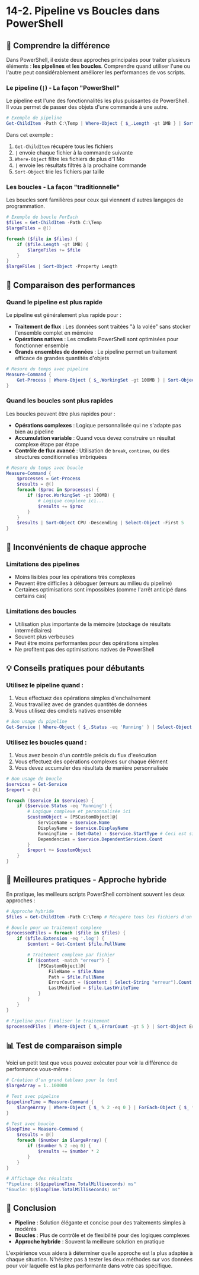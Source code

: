 # 14-2. Pipeline vs Boucles dans PowerShell

## 🧠 Comprendre la différence

Dans PowerShell, il existe deux approches principales pour traiter plusieurs éléments : **les pipelines** et **les boucles**. Comprendre quand utiliser l'une ou l'autre peut considérablement améliorer les performances de vos scripts.

### Le pipeline (`|`) - La façon "PowerShell"

Le pipeline est l'une des fonctionnalités les plus puissantes de PowerShell. Il vous permet de passer des objets d'une commande à une autre.

```powershell
# Exemple de pipeline
Get-ChildItem -Path C:\Temp | Where-Object { $_.Length -gt 1MB } | Sort-Object -Property Length
```

Dans cet exemple :
1. `Get-ChildItem` récupère tous les fichiers
2. `|` envoie chaque fichier à la commande suivante
3. `Where-Object` filtre les fichiers de plus d'1 Mo
4. `|` envoie les résultats filtrés à la prochaine commande
5. `Sort-Object` trie les fichiers par taille

### Les boucles - La façon "traditionnelle"

Les boucles sont familières pour ceux qui viennent d'autres langages de programmation.

```powershell
# Exemple de boucle ForEach
$files = Get-ChildItem -Path C:\Temp
$largeFiles = @()

foreach ($file in $files) {
    if ($file.Length -gt 1MB) {
        $largeFiles += $file
    }
}
$largeFiles | Sort-Object -Property Length
```

## 🚀 Comparaison des performances

### Quand le pipeline est plus rapide

Le pipeline est généralement plus rapide pour :

- **Traitement de flux** : Les données sont traitées "à la volée" sans stocker l'ensemble complet en mémoire
- **Opérations natives** : Les cmdlets PowerShell sont optimisées pour fonctionner ensemble
- **Grands ensembles de données** : Le pipeline permet un traitement efficace de grandes quantités d'objets

```powershell
# Mesure du temps avec pipeline
Measure-Command {
    Get-Process | Where-Object { $_.WorkingSet -gt 100MB } | Sort-Object CPU -Descending | Select-Object -First 5
}
```

### Quand les boucles sont plus rapides

Les boucles peuvent être plus rapides pour :

- **Opérations complexes** : Logique personnalisée qui ne s'adapte pas bien au pipeline
- **Accumulation variable** : Quand vous devez construire un résultat complexe étape par étape
- **Contrôle de flux avancé** : Utilisation de `break`, `continue`, ou des structures conditionnelles imbriquées

```powershell
# Mesure du temps avec boucle
Measure-Command {
    $processes = Get-Process
    $results = @()
    foreach ($proc in $processes) {
        if ($proc.WorkingSet -gt 100MB) {
            # Logique complexe ici...
            $results += $proc
        }
    }
    $results | Sort-Object CPU -Descending | Select-Object -First 5
}
```

## 🔄 Inconvénients de chaque approche

### Limitations des pipelines

- Moins lisibles pour les opérations très complexes
- Peuvent être difficiles à déboguer (erreurs au milieu du pipeline)
- Certaines optimisations sont impossibles (comme l'arrêt anticipé dans certains cas)

### Limitations des boucles

- Utilisation plus importante de la mémoire (stockage de résultats intermédiaires)
- Souvent plus verbeuses
- Peut être moins performantes pour des opérations simples
- Ne profitent pas des optimisations natives de PowerShell

## 💡 Conseils pratiques pour débutants

### Utilisez le pipeline quand :

1. Vous effectuez des opérations simples d'enchaînement
2. Vous travaillez avec de grandes quantités de données
3. Vous utilisez des cmdlets natives ensemble

```powershell
# Bon usage du pipeline
Get-Service | Where-Object { $_.Status -eq 'Running' } | Select-Object -Property Name, DisplayName
```

### Utilisez les boucles quand :

1. Vous avez besoin d'un contrôle précis du flux d'exécution
2. Vous effectuez des opérations complexes sur chaque élément
3. Vous devez accumuler des résultats de manière personnalisée

```powershell
# Bon usage de boucle
$services = Get-Service
$report = @()

foreach ($service in $services) {
    if ($service.Status -eq 'Running') {
        # Logique complexe et personnalisée ici
        $customObject = [PSCustomObject]@{
            ServiceName = $service.Name
            DisplayName = $service.DisplayName
            RunningTime = (Get-Date) - $service.StartType # Ceci est simpliste, mais illustre l'idée
            Dependencies = $service.DependentServices.Count
        }
        $report += $customObject
    }
}
```

## 🌟 Meilleures pratiques - Approche hybride

En pratique, les meilleurs scripts PowerShell combinent souvent les deux approches :

```powershell
# Approche hybride
$files = Get-ChildItem -Path C:\Temp # Récupère tous les fichiers d'un coup

# Boucle pour un traitement complexe
$processedFiles = foreach ($file in $files) {
    if ($file.Extension -eq '.log') {
        $content = Get-Content $file.FullName

        # Traitement complexe par fichier
        if ($content -match "erreur") {
            [PSCustomObject]@{
                FileName = $file.Name
                Path = $file.FullName
                ErrorCount = ($content | Select-String "erreur").Count
                LastModified = $file.LastWriteTime
            }
        }
    }
}

# Pipeline pour finaliser le traitement
$processedFiles | Where-Object { $_.ErrorCount -gt 5 } | Sort-Object ErrorCount -Descending
```

## 📊 Test de comparaison simple

Voici un petit test que vous pouvez exécuter pour voir la différence de performance vous-même :

```powershell
# Création d'un grand tableau pour le test
$largeArray = 1..100000

# Test avec pipeline
$pipelineTime = Measure-Command {
    $largeArray | Where-Object { $_ % 2 -eq 0 } | ForEach-Object { $_ * 2 }
}

# Test avec boucle
$loopTime = Measure-Command {
    $results = @()
    foreach ($number in $largeArray) {
        if ($number % 2 -eq 0) {
            $results += $number * 2
        }
    }
}

# Affichage des résultats
"Pipeline: $($pipelineTime.TotalMilliseconds) ms"
"Boucle: $($loopTime.TotalMilliseconds) ms"
```

## 🎯 Conclusion

- **Pipeline** : Solution élégante et concise pour des traitements simples à modérés
- **Boucles** : Plus de contrôle et de flexibilité pour des logiques complexes
- **Approche hybride** : Souvent la meilleure solution en pratique

L'expérience vous aidera à déterminer quelle approche est la plus adaptée à chaque situation. N'hésitez pas à tester les deux méthodes sur vos données pour voir laquelle est la plus performante dans votre cas spécifique.
